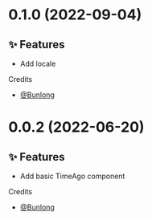 # 0.1.0 (2022-09-04)

## ✨ Features

  * Add locale

Credits

* [@Bunlong](https://github.com/Bunlong)

# 0.0.2 (2022-06-20)

## ✨ Features

  * Add basic TimeAgo component

Credits

* [@Bunlong](https://github.com/Bunlong)
